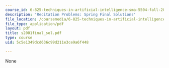 ```yaml
---
course_id: 6-825-techniques-in-artificial-intelligence-sma-5504-fall-2002
description: 'Recitation Problems: Spring Final Solutions'
file_location: /coursemedia/6-825-techniques-in-artificial-intelligence-sma-5504-fall-2002/5c5e1349dcd636c99d211e3ce9a6f448_s2001final_sol.pdf
file_type: application/pdf
layout: pdf
title: s2001final_sol.pdf
type: course
uid: 5c5e1349dcd636c99d211e3ce9a6f448

---
```

None